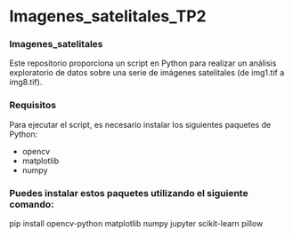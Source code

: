 # Imagenes_satelitales_TP2

### Imagenes_satelitales
Este repositorio proporciona un script en Python para realizar un análisis exploratorio de datos sobre una serie de imágenes satelitales (de img1.tif a img8.tif).

### Requisitos
Para ejecutar el script, es necesario instalar los siguientes paquetes de Python:
- opencv
- matplotlib
- numpy

### Puedes instalar estos paquetes utilizando el siguiente comando:
pip install opencv-python matplotlib numpy jupyter scikit-learn pillow
